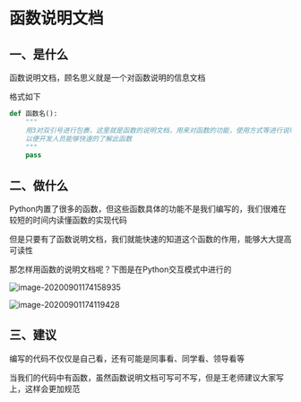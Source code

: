 # 函数说明文档

## 一、是什么

函数说明文档，顾名思义就是一个对函数说明的信息文档

格式如下

```python
def 函数名():
    """
    用3对双引号进行包裹，这里就是函数的说明文档，用来对函数的功能，使用方式等进行说明
    以便开发人员能够快速的了解此函数
    """
    pass
```



## 二、做什么

Python内置了很多的函数，但这些函数具体的功能不是我们编写的，我们很难在较短的时间内读懂函数的实现代码

但是只要有了函数说明文档，我们就能快速的知道这个函数的作用，能够大大提高可读性

那怎样用函数的说明文档呢？下图是在Python交互模式中进行的

![image-20200901174158935](https://cdn.itprojects.cn/04book/0002.book.img/2020-python38/myosz.png)

![image-20200901174119428](https://cdn.itprojects.cn/04book/0002.book.img/2020-python38/xmag4.png)



## 三、建议

编写的代码不仅仅是自己看，还有可能是同事看、同学看、领导看等

当我们的代码中有函数，虽然函数说明文档可写可不写，但是王老师建议大家写上，这样会更加规范

